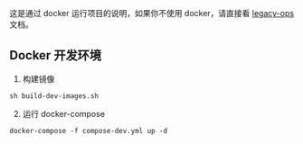 这是通过 docker 运行项目的说明，如果你不使用 docker，请直接看 [legacy-ops](./legacy-ops.md) 文档。

## Docker 开发环境

1. 构建镜像

```shell
sh build-dev-images.sh
```

2. 运行 docker-compose

```shell
docker-compose -f compose-dev.yml up -d
```